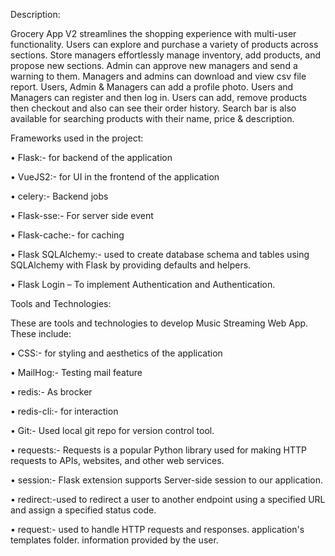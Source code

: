 Description:

Grocery App V2 streamlines the shopping experience with multi-user functionality. Users can explore and purchase a variety of products across sections. Store managers effortlessly manage inventory, add products, and propose new sections. Admin can approve new managers and send a warning to them. Managers and admins can download and view csv file report. Users, Admin & Managers can add a profile photo. Users and Managers can register and then log in. Users can add, remove products then checkout and also can see their order history. Search bar is also available for searching products with their name, price & description.

Frameworks used in the project:

• Flask:- for backend of the application

• VueJS2:- for UI in the frontend of the application

• celery:- Backend jobs

• Flask-sse:- For server side event

• Flask-cache:- for caching

• Flask SQLAlchemy:- used to create database schema and tables using SQLAlchemy with Flask by providing defaults and helpers.

• Flask Login – To implement Authentication and Authentication.

Tools and Technologies:

These are tools and technologies to develop Music Streaming Web App. These include:

• CSS:- for styling and aesthetics of the application

• MailHog:- Testing mail feature

• redis:- As brocker

• redis-cli:- for interaction

• Git:- Used local git repo for version control tool.

• requests:- Requests is a popular Python library used for making HTTP requests to APIs, websites, and other web services.

• session:- Flask extension supports Server-side session to our application.

• redirect:-used to redirect a user to another endpoint using a specified URL and assign a specified status code.

• request:- used to handle HTTP requests and responses. application's templates folder. information provided by the user.
